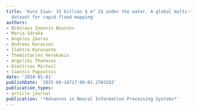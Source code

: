 ```yaml
---
title: 'Kuro Siwo: 33 billion $ m^ 2$ under the water. A global multi-temporal satellite
  dataset for rapid flood mapping'
authors:
- Nikolaos Ioannis Bountos
- Maria Sdraka
- Angelos Zavras
- Andreas Karavias
- Ilektra Karasante
- Themistocles Herekakis
- Angeliki Thanasou
- Dimitrios Michail
- Ioannis Papoutsis
date: '2024-01-01'
publishDate: '2025-09-16T17:06:01.278328Z'
publication_types:
- article-journal
publication: '*Advances in Neural Information Processing Systems*'
---
```


